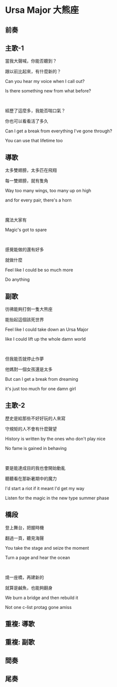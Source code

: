 # Ursa Major 大熊座

## 前奏

## 主歌-1

當我大聲喊，你能否聽到？

跟以前比起來，有什麼新的？

Can you hear my voice when I call out?

Is there something new from what before?

<br>

經歷了這麼多，我能否喘口氣？

你也可以看看活了多久

Can I get a break from everything I've gone through?

You can use that lifetime too

## 導歌

太多雙翅膀，太多匹在飛翔

每一雙翅膀，就有隻角

Way too many wings, too many up on high

and for every pair, there's a horn

<br>

魔法大家有

Magic's got to spare

<br>

感覺能做的還有好多

就做什麼

Feel like I could be so much more

Do anything

## 副歌

彷彿能夠打倒一隻大熊座

能抬起這個該死世界

Feel like I could take down an Ursa Major

like I could lift up the whole damn world

<br>

但我能否就停止作夢

他媽對一個女孩還是太多

But can I get a break from dreaming

it's just too much for one damn girl

## 主歌-2

歷史是給那些不好好玩的人來寫

守規矩的人不會有什麼聲望

History is written by the ones who don't play nice

No fame is gained in behaving

<br>

要是能達成目的我也會開始動亂

聽聽看在那新暑期中的魔力

I'd start a riot if it meant I'd get my way

Listen for the magic in the new type summer phase

## 橋段

登上舞台，把握時機

翻過一頁，聽見海聲

You take the stage and seize the moment

Turn a page and hear the ocean

<br>

燒一座橋，再建新的

就算是鹹魚，也能夠翻身

We burn a bridge and then rebuild it

Not one c-list protag gone amiss

## 重複: 導歌

## 重複: 副歌

## 間奏

## 尾奏
